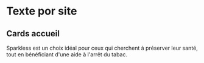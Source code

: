 # Texte por site

## Cards accueil

Sparkless est un choix idéal pour ceux qui cherchent à préserver leur santé, tout en bénéficiant d'une aide à l'arrêt du tabac.
